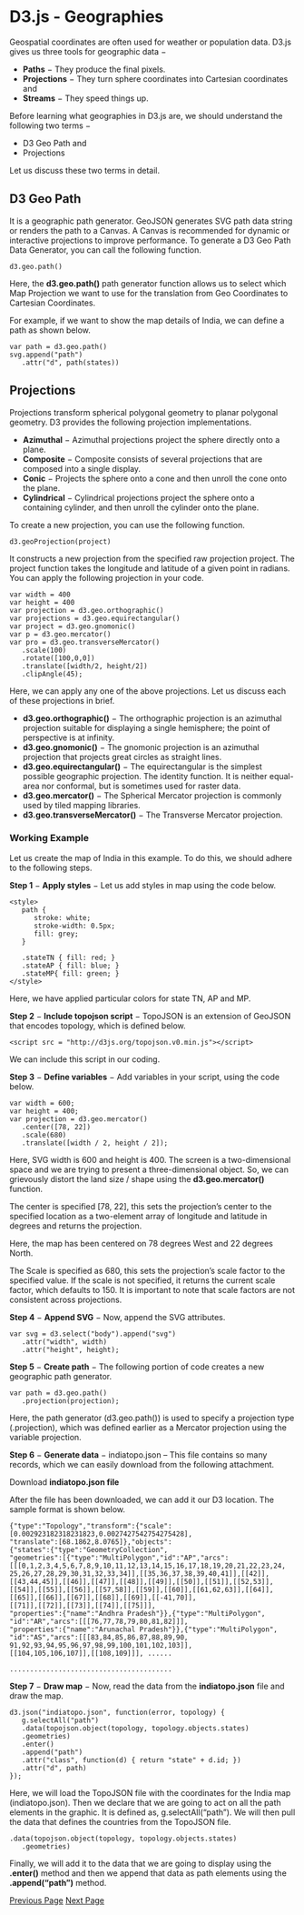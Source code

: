 # D3.js - Geographies
Geospatial coordinates are often used for weather or population data. D3.js gives us three tools for geographic data −

   * **Paths** − They produce the final pixels.
   * **Projections** − They turn sphere coordinates into Cartesian coordinates and 
   * **Streams** − They speed things up.

Before learning what geographies in D3.js are, we should understand the following two terms −

   * D3 Geo Path and
   * Projections

Let us discuss these two terms in detail.

## D3 Geo Path
It is a geographic path generator. GeoJSON generates SVG path data string or renders the path to a Canvas. A Canvas is recommended for dynamic or interactive projections to improve performance. To generate a D3 Geo Path Data Generator, you can call the following function.

```
d3.geo.path()
```
Here, the **d3.geo.path()** path generator function allows us to select which Map Projection we want to use for the translation from Geo Coordinates to Cartesian Coordinates.

For example, if we want to show the map details of India, we can define a path as shown below.

```
var path = d3.geo.path()
svg.append("path")
   .attr("d", path(states))
```
## Projections
Projections transform spherical polygonal geometry to planar polygonal geometry. D3 provides the following projection implementations.

   * **Azimuthal** − Azimuthal projections project the sphere directly onto a plane.
   * **Composite** − Composite consists of several projections that are composed into a single display.
   * **Conic** − Projects the sphere onto a cone and then unroll the cone onto the plane.
   * **Cylindrical** − Cylindrical projections project the sphere onto a containing cylinder, and then unroll the cylinder onto the plane.

To create a new projection, you can use the following function.

```
d3.geoProjection(project)
```
It constructs a new projection from the specified raw projection project. The project function takes the longitude and latitude of a given point in radians. You can apply the following projection in your code.

```
var width = 400
var height = 400
var projection = d3.geo.orthographic() 
var projections = d3.geo.equirectangular()
var project = d3.geo.gnomonic()
var p = d3.geo.mercator()
var pro = d3.geo.transverseMercator()
   .scale(100)
   .rotate([100,0,0])
   .translate([width/2, height/2])
   .clipAngle(45);
```
Here, we can apply any one of the above projections. Let us discuss each of these projections in brief.

   * **d3.geo.orthographic()** − The orthographic projection is an azimuthal projection suitable for displaying a single hemisphere; the point of perspective is at infinity.
   * **d3.geo.gnomonic()** − The gnomonic projection is an azimuthal projection that projects great circles as straight lines.
   * **d3.geo.equirectangular()** − The equirectangular is the simplest possible geographic projection. The identity function. It is neither equal-area nor conformal, but is sometimes used for raster data.
   * **d3.geo.mercator()** − The Spherical Mercator projection is commonly used by tiled mapping libraries.
   * **d3.geo.transverseMercator()** − The Transverse Mercator projection.

### Working Example
Let us create the map of India in this example. To do this, we should adhere to the following steps.

**Step 1** − **Apply styles** − Let us add styles in map using the code below.

```
<style>
   path {
      stroke: white;
      stroke-width: 0.5px;
      fill: grey;
   }
   
   .stateTN { fill: red; }
   .stateAP { fill: blue; }
   .stateMP{ fill: green; }
</style>
```
Here, we have applied particular colors for state TN, AP and MP.

**Step 2** − **Include topojson script** − TopoJSON is an extension of GeoJSON that encodes topology, which is defined below.

```
<script src = "http://d3js.org/topojson.v0.min.js"></script>
```
We can include this script in our coding.

**Step 3** − **Define variables** − Add variables in your script, using the code below.

```
var width = 600;
var height = 400;
var projection = d3.geo.mercator()
   .center([78, 22])
   .scale(680)
   .translate([width / 2, height / 2]);
```
Here, SVG width is 600 and height is 400. The screen is a two-dimensional space and we are trying to present a three-dimensional object. So, we can grievously distort the land size / shape using the **d3.geo.mercator()** function.

The center is specified [78, 22], this sets the projection’s center to the specified location as a two-element array of longitude and latitude in degrees and returns the projection.

Here, the map has been centered on 78 degrees West and 22 degrees North.

The Scale is specified as 680, this sets the projection’s scale factor to the specified value. If the scale is not specified, it returns the current scale factor, which defaults to 150. It is important to note that scale factors are not consistent across projections.

**Step 4** − **Append SVG** − Now, append the SVG attributes.

```
var svg = d3.select("body").append("svg")
   .attr("width", width)
   .attr("height", height);
```
**Step 5** − **Create path** − The following portion of code creates a new geographic path generator.

```
var path = d3.geo.path()
   .projection(projection);
```
Here, the path generator (d3.geo.path()) is used to specify a projection type (.projection), which was defined earlier as a Mercator projection using the variable projection.

**Step 6** − **Generate data** − indiatopo.json – This file contains so many records, which we can easily download from the following attachment.

Download **indiatopo.json file**

After the file has been downloaded, we can add it our D3 location. The sample format is shown below.

```
{"type":"Topology","transform":{"scale":[0.002923182318231823,0.0027427542754275428],
"translate":[68.1862,8.0765]},"objects":
{"states":{"type":"GeometryCollection",
"geometries":[{"type":"MultiPolygon","id":"AP","arcs":
[[[0,1,2,3,4,5,6,7,8,9,10,11,12,13,14,15,16,17,18,19,20,21,22,23,24,
25,26,27,28,29,30,31,32,33,34]],[[35,36,37,38,39,40,41]],[[42]],
[[43,44,45]],[[46]],[[47]],[[48]],[[49]],[[50]],[[51]],[[52,53]],
[[54]],[[55]],[[56]],[[57,58]],[[59]],[[60]],[[61,62,63]],[[64]],
[[65]],[[66]],[[67]],[[68]],[[69]],[[-41,70]],
[[71]],[[72]],[[73]],[[74]],[[75]]],
"properties":{"name":"Andhra Pradesh"}},{"type":"MultiPolygon",
"id":"AR","arcs":[[[76,77,78,79,80,81,82]]],
"properties":{"name":"Arunachal Pradesh"}},{"type":"MultiPolygon",
"id":"AS","arcs":[[[83,84,85,86,87,88,89,90,
91,92,93,94,95,96,97,98,99,100,101,102,103]],
[[104,105,106,107]],[[108,109]]], ......

........................................
```
**Step 7** − **Draw map** − Now, read the data from the **indiatopo.json** file and draw the map.

```
d3.json("indiatopo.json", function(error, topology) {
   g.selectAll("path")
   .data(topojson.object(topology, topology.objects.states)
   .geometries)
   .enter()
   .append("path")
   .attr("class", function(d) { return "state" + d.id; })
   .attr("d", path)
});
```
Here, we will load the TopoJSON file with the coordinates for the India map (indiatopo.json). Then we declare that we are going to act on all the path elements in the graphic. It is defined as, g.selectAll(“path”). We will then pull the data that defines the countries from the TopoJSON file.

```
.data(topojson.object(topology, topology.objects.states)
   .geometries)
```
Finally, we will add it to the data that we are going to display using the **.enter()** method and then we append that data as path elements using the **.append(“path”)** method.


[Previous Page](../d3js/d3js_graphs.md) [Next Page](../d3js/d3js_array_api.md) 
